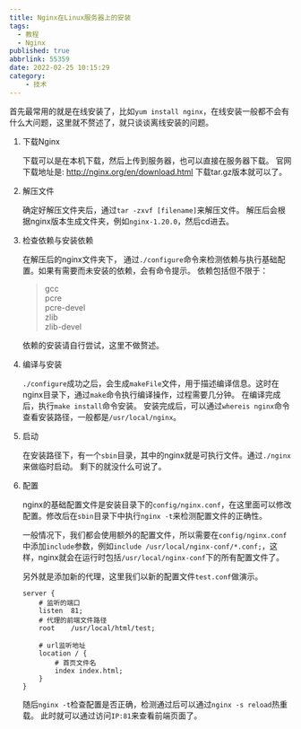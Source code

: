 ```yaml
---
title: Nginx在Linux服务器上的安装
tags:
  - 教程
  - Nginx
published: true
abbrlink: 55359
date: 2022-02-25 10:15:29
category:
	- 技术
---
```

首先最常用的就是在线安装了，比如`yum install nginx`，在线安装一般都不会有什么大问题，这里就不赘述了，就只谈谈离线安装的问题。

1. 下载Nginx

    下载可以是在本机下载，然后上传到服务器，也可以直接在服务器下载。
    官网下载地址是:
    <http://nginx.org/en/download.html>
    下载tar.gz版本就可以了。

2. 解压文件

    确定好解压文件夹后，通过`tar -zxvf [filename]`来解压文件。
    解压后会根据nginx版本生成文件夹，例如`nginx-1.20.0`，然后cd进去。

3. 检查依赖与安装依赖

    在解压后的nginx文件夹下， 通过`./configure`命令来检测依赖与执行基础配置。如果有需要而未安装的依赖，会有命令提示。
    依赖包括但不限于：

    > gcc  
    pcre  
    pcre-devel  
    zlib  
    zlib-devel

    依赖的安装请自行尝试，这里不做赘述。

4. 编译与安装

    `./configure`成功之后，会生成`makeFile`文件，用于描述编译信息。这时在nginx目录下，通过`make`命令执行编译操作，过程需要几分钟。
    在编译完成后，执行`make install`命令安装。
    安装完成后，可以通过`whereis nginx`命令查看安装路径，一般都是`/usr/local/nginx`。

5. 启动

    在安装路径下，有一个`sbin`目录，其中的nginx就是可执行文件。通过`./nginx`来做临时启动。
    剩下的就没什么可说了。

6. 配置

    nginx的基础配置文件是安装目录下的`config/nginx.conf`，在这里面可以修改配置。修改后在`sbin`目录下中执行`nginx -t`来检测配置文件的正确性。

    一般情况下，我们都会使用额外的配置文件，所以需要在`config/nginx.conf`中添加`include`参数，例如`include /usr/local/nginx-conf/*.conf;`，这样，nginx就会在运行时包括`/usr/local/nginx-conf`下的所有配置文件了。

    另外就是添加新的代理，这里我们以新的配置文件`test.conf`做演示。

    ```nginx
    server {
        # 监听的端口
        listen  81;
        # 代理的前端文件路径
        root    /usr/local/html/test;
        
        # url监听地址
        location / {
            # 首页文件名
            index index.html;
        }
    }
    ```

    随后`nginx -t`检查配置是否正确，检测通过后可以通过`nginx -s reload`热重载。
    此时就可以通过访问`IP:81`来查看前端页面了。
